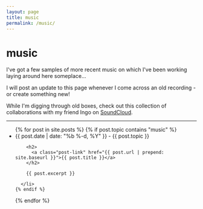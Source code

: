 ```yaml
---
layout: page
title: music
permalink: /music/
---
```


# music

I've got a few samples of more recent music on which I've been working laying around here someplace...

I will post an update to this page whenever I come across an old recording - or create something new!

While I'm digging through old boxes, check out this collection of collaborations with my friend Ingo on
[SoundCloud](https://soundcloud.com/search?q=indgo%20blues%20featuring%20richard%20golden).

---

<ul class="post-list">
  {% for post in site.posts %}
    {% if post.topic contains "music" %}
      <li>
        <span class="post-meta">{{ post.date | date: "%b %-d, %Y" }}</span>&nbsp;-&nbsp;<span>{{ post.topic }}</span>

        <h2>
          <a class="post-link" href="{{ post.url | prepend: site.baseurl }}">{{ post.title }}</a>
        </h2>

        {{ post.excerpt }}

      </li>
    {% endif %}
  {% endfor %}
</ul>
